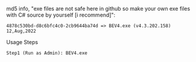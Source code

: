 md5 info, "exe files are not safe here in github so make your own exe files with C# source by yourself [i recommend]":
     
          
    4878c530bd-d8c6bfc4c0-2cb9644ba74d => BEV4.exe (v4.3.202.158) 12,Aug,2022
    

Usage Steps

    Step1 (Run as Admin): BEV4.exe  

   
